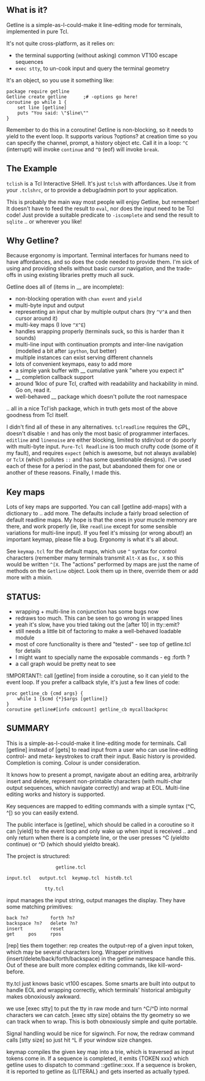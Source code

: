 ## What is it?

Getline is a simple-as-I-could-make it line-editing mode for terminals, implemented in pure Tcl.

It's not quite cross-platform, as it relies on:

 - the terminal supporting (without asking) common VT100 escape sequences
 - `exec stty`, to un-cook input and query the terminal geometry

It's an object, so you use it something like:

    package require getline
    Getline create getline      ;# -options go here!
    coroutine go while 1 {
        set line [getline]
        puts "You said: \"$line\""
    }

Remember to do this in a coroutine!  Getline is non-blocking, so it needs to yield to the event loop.
It supports various ?options? at creation time so you can specify the channel, prompt, a history object etc.
Call it in a loop:  `^C` (interrupt) will invoke `continue` and `^D` (eof) will invoke `break`.


## The Example

`tclish` is a Tcl Interactive SHell.  It's just `tclsh` with affordances.
Use it from your `.tclshrc`, or to provide a debug/admin port to your application.

This is probably the main way most people will enjoy Getline, but remember!  It doesn't have to feed the result to `eval`, nor does the input need to be Tcl code!  Just provide a suitable predicate to `-iscomplete` and send the result to `sqlite` .. or wherever you like!


## Why Getline?

Because ergonomy is important.  Terminal interfaces for humans need to have affordances, and so does the code needed to provide them.
I'm sick of using and providing shells without basic cursor navigation, and the trade-offs in using existing libraries pretty much all suck.

Getline does all of (items in __ are incomplete):

 - non-blocking operation with `chan event` and `yield`
 - multi-byte input and output
 - representing an input char by multiple output chars (try `^V^A` and then cursor around it)
 - multi-key maps (I love `^X^E`)
 - handles wrapping properly (terminals suck, so this is harder than it sounds)
 - multi-line input with continuation prompts and inter-line navigation (modelled a bit after `ipython`, but better)
 - multiple instances can exist serving different channels
 - lots of convenient keymaps, easy to add more
 - a simple yank buffer with __ cumulative yank "where you expect it"
 - __ completion callback support
 - around 1kloc of pure Tcl, crafted with readability and hackability in mind.  Go on, read it.
 - well-behaved __ package which doesn't pollute the root namespace

.. all in a nice Tcl'ish package, which in truth gets most of the above goodness from Tcl itself.

I didn't find all of these in any alternatives.  `tclreadline` requires the GPL, doesn't disable `!` and has only the most basic of programmer interfaces.  `editline` and `linenoise` are either blocking, limited to stdin/out or do poorly with multi-byte input.  `Pure-Tcl Readline` is too much crufty code (some of it my fault), and requires `expect` (which is awesome, but not always available) or `TclX` (which pollutes `::` and has some questionable designs).  I've used each of these for a period in the past, but abandoned them for one or another of these reasons.  Finally, I made this.


## Key maps

Lots of key maps are supported.  You can call [getline add-maps] with a dictionary to .. add more.
The defaults include a fairly broad selection of default readline maps.
My hope is that the ones in your muscle memory are there, and work properly (ie, like `readline` except for some sensible variations for multi-line input).
If you feel it's missing (or wrong about!) an important keymap, please file a bug.  Ergonomy is what it's all about.

See `keymap.tcl` for the default maps, which use `^` syntax for control characters (remember many terminals transmit `Alt-X` as `Esc, X` so this would be written `^[X`.
The "actions" performed by maps are just the name of methods on the `Getline` object.  Look them up in there, override them or add more with a mixin.


## STATUS:

 - wrapping + multi-line in conjunction has some bugs now
 - redraws too much.  This can be seen to go wrong in wrapped lines
 - yeah it's slow, have you tried taking out the [after 10] in tty::emit?
 - still needs a little bit of factoring to make a well-behaved loadable module
 - most of core functionality is there and "tested" - see top of getline.tcl for details
 - I might want to specially name the exposable commands - eg :forth ?
 - a call graph would be pretty neat to see

!IMPORTANT!: call [getline] from inside a coroutine, so it can yield to the event loop.  If you prefer a callback style, it's just a few lines of code:

    proc getline_cb {cmd args} {
        while 1 {$cmd {*}$args [getline]}
    }
    coroutine getline#[info cmdcount] getline_cb mycallbackproc


## SUMMARY

This is a simple-as-I-could-make it line-editing mode for terminals.  Call [getline] instead of [gets] to read input from a user who can use line-editing control- and meta- keystrokes to craft their input.  Basic history is provided.  Completion is coming.  Colour is under consideration.

It knows how to present a prompt, navigate about an editing area, arbitrarily insert and delete, represent non-printable characters (with multi-char output sequences, which navigate correctly) and wrap at EOL.  Multi-line editing works and history is supported.

Key sequences are mapped to editing commands with a simple syntax (^C, ^[) so you can easily extend.

The public interface is [getline], which should be called in a coroutine so it can [yield] to the event loop and only wake up when input is received .. and only return when there is a complete line, or the user presses ^C (yieldto continue) or ^D (which should yieldto break).

The project is structured:

                      getline.tcl

    input.tcl   output.tcl  keymap.tcl  histdb.tcl

                  tty.tcl

input manages the input string, output manages the display.  They have some matching primitives:

    back ?n?        forth ?n?
    backspace ?n?   delete ?n?
    insert          reset
    get     pos     rpos

[rep] ties them together:  rep creates the output-rep of a given input token, which may be several characters long.  Wrapper primitives (insert/delete/back/forth/backspace) in the getline namespace handle this.  Out of these are built more complex editing commands, like kill-word-before.

tty.tcl just knows basic vt100 escapes.  Some smarts are built into output to handle EOL and wrapping correctly, which terminals' historical ambiguity makes obnoxiously awkward.

we use [exec stty] to put the tty in raw mode and turn ^C/^D into normal characters we can catch.  [exec stty size] obtains the tty geometry so we can track when to wrap.  This is both obnoxiously simple and quite portable.

Signal handling would be nice for sigwinch.  For now, the redraw command calls [stty size] so just hit ^L if your window size changes.

keymap compiles the given key map into a trie, which is traversed as input tokens come in.  If a sequence is completed, it emits {TOKEN xxx} which getline uses to dispatch to command ::getline::xxx.  If a sequence is broken, it is reported to getline as {LITERAL} and gets inserted as actually typed.

